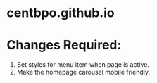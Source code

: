 # centbpo.github.io

# Changes Required: 

1. Set styles for menu item when page is active.
2. Make the homepage carousel mobile friendly.
